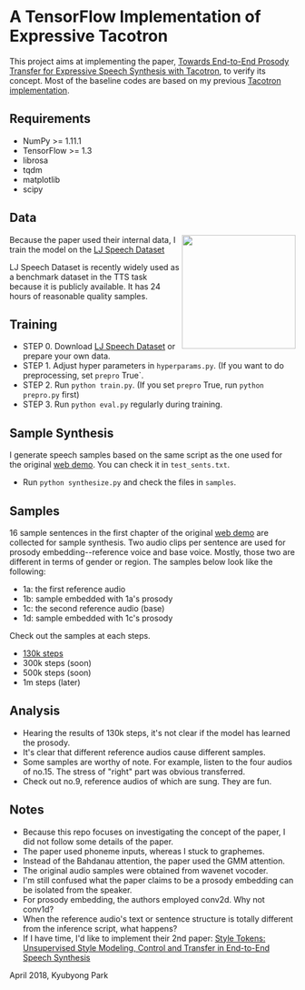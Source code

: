 # A TensorFlow Implementation of Expressive Tacotron

This project aims at implementing the paper, [Towards End-to-End Prosody Transfer for Expressive Speech Synthesis with Tacotron](https://arxiv.org/abs/1803.09047), to verify its concept. Most of the baseline codes are based on my previous [Tacotron implementation](https://github.com/Kyubyong/tacotron).

## Requirements

  * NumPy >= 1.11.1
  * TensorFlow >= 1.3
  * librosa
  * tqdm
  * matplotlib
  * scipy

## Data

<img src="https://image.shutterstock.com/z/stock-vector-lj-letters-four-colors-in-abstract-background-logo-design-identity-in-circle-alphabet-letter-418687846.jpg" height="200" align="right">

Because the paper used their internal data, I train the model on the [LJ Speech Dataset](https://keithito.com/LJ-Speech-Dataset/)

LJ Speech Dataset is recently widely used as a benchmark dataset in the TTS task because it is publicly available. It has 24 hours of reasonable quality samples.

## Training
  * STEP 0. Download [LJ Speech Dataset](https://keithito.com/LJ-Speech-Dataset/) or prepare your own data.
  * STEP 1. Adjust hyper parameters in `hyperparams.py`. (If you want to do preprocessing, set `prepro` True`.
  * STEP 2. Run `python train.py`. (If you set `prepro` True, run `python prepro.py` first)
  * STEP 3. Run `python eval.py` regularly during training.

## Sample Synthesis

I generate speech samples based on the same script as the one used for the original [web demo](https://google.github.io/tacotron/publications/end_to_end_prosody_transfer/). You can check it in `test_sents.txt`.

  * Run `python synthesize.py` and check the files in `samples`.


## Samples

16 sample sentences in the first chapter of the original [web demo](https://google.github.io/tacotron/publications/end_to_end_prosody_transfer/) are collected for sample synthesis. Two audio clips per sentence are used for prosody embedding--reference voice and base voice.
Mostly, those two are different in terms of gender or region. The samples below look like the following:

* 1a: the first reference audio
* 1b: sample embedded with 1a's prosody
* 1c: the second reference audio (base)
* 1d: sample embedded with 1c's prosody

Check out the samples at each steps.

* [130k steps](https://soundcloud.com/kyubyong-park/sets/expressive_tacotron_130k)
* 300k steps (soon)
* 500k steps (soon)
* 1m steps (later)

## Analysis
  * Hearing the results of 130k steps, it's not clear if the model has learned the prosody.
  * It's clear that different reference audios cause different samples.
  * Some samples are worthy of note. For example, listen to the four audios of no.15. The stress of "right" part was obvious transferred.
  * Check out no.9, reference audios of which are sung. They are fun.

## Notes

  * Because this repo focuses on investigating the concept of the paper, I did not follow some details of the paper.
  * The paper used phoneme inputs, whereas I stuck to graphemes.
  * Instead of the Bahdanau attention, the paper used the GMM attention.
  * The original audio samples were obtained from wavenet vocoder.
  * I'm still confused what the paper claims to be a prosody embedding can be isolated from the speaker.
  * For prosody embedding, the authors employed conv2d. Why not conv1d?
  * When the reference audio's text or sentence structure is totally different from the inference script, what happens?
  * If I have time, I'd like to implement their 2nd paper: [Style Tokens: Unsupervised Style Modeling, Control and Transfer in End-to-End Speech Synthesis](https://arxiv.org/abs/1803.09017)

  April 2018,
  Kyubyong Park
